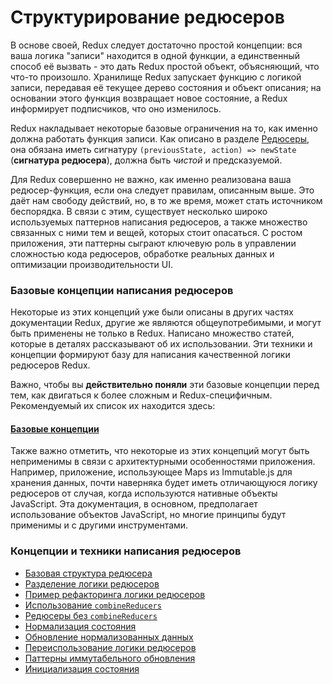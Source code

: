 # Структурирование редюсеров

В основе своей, Redux следует достаточно простой концепции: вся ваша логика "записи" находится в одной функции, а единственный способ её вызвать - это дать Redux простой объект, объясняющий, что что-то произошло. Хранилище Redux запускает функцию с логикой записи, передавая её текущее дерево состояния и объект описания; на основании этого функция возвращает новое состояние, а Redux информирует подписчиков, что оно изменилось.

Redux накладывает некоторые базовые ограничения на то, как именно должна работать функция записи. Как описано в разделе [Редюсеры](../basics/Reducers.md), она обязана иметь сигнатуру `(previousState, action) => newState` (**сигнатура редюсера**), должна быть *чистой* и предсказуемой.

Для Redux совершенно не важно, как именно реализована ваша редюсер-функция, если она следует правилам, описанным выше. Это даёт нам свободу действий, но, в то же время, может стать источником беспорядка. В связи с этим, существует несколько широко используемых паттернов написания редюсеров, а также множество связанных с ними тем и вещей, которых стоит опасаться. С ростом приложения, эти паттерны сыграют ключевую роль в управлении сложностью кода редюсеров, обработке реальных данных и оптимизации производительности UI.


### Базовые концепции написания редюсеров

Некоторые из этих концепций уже были описаны в других частях документации Redux, другие же являются общеупотребимыми, и могут быть применены не только в Redux. Написано множество статей, которые в деталях рассказывают об их использовании. Эти техники и концепции формируют базу для написания качественной логики редюсеров Redux.

Важно, чтобы вы **действительно поняли** эти базовые концепции перед тем, как двигаться к более сложным и Redux-специфичным. Рекомендуемый их список их находится здесь:
#### [Базовые концепции](./reducers/PrerequisiteConcepts.md)  
  
Также важно отметить, что некоторые из этих концепций могут быть неприменимы в связи с архитектурными особенностями приложения. Например, приложение, использующее Maps из Immutable.js для хранения данных, почти наверняка будет иметь отличающуюся логику редюсеров от случая, когда используются нативные объекты JavaScript. Эта документация, в основном, предполагает использование объектов JavaScript, но многие принципы будут применимы и с другими инструментами.
  
  
  
### Концепции и техники написания редюсеров

- [Базовая структура редюсера](./reducers/BasicReducerStructure.md)
- [Разделение логики редюсеров](./reducers/SplittingReducerLogic.md)
- [Пример рефакторинга логики редюсеров](./reducers/RefactoringReducersExample.md)
- [Использование `combineReducers`](./reducers/UsingCombineReducers.md)
- [Редюсеры без `combineReducers`](./reducers/BeyondCombineReducers.md)
- [Нормализация состояния](./reducers/NormalizingStateShape.md)
- [Обновление нормализованных данных](./reducers/UpdatingNormalizedData.md)
- [Переиспользование логики редюсеров](./reducers/ReusingReducerLogic.md)
- [Паттерны иммутабельного обновления](./reducers/ImmutableUpdatePatterns.md)
- [Инициализация состояния](./reducers/InitializingState.md)
